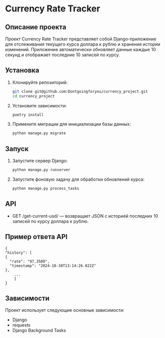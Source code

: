# Currency Rate Tracker
## Описание проекта
 Проект Currency Rate Tracker представляет собой Django-приложение для отслеживания текущего курса доллара к рублю и хранения истории изменений. Приложение автоматически обновляет данные каждые 10 секунд и отображает последние 10 записей по курсу.

## Установка
1. Клонируйте репозиторий:
    ```bash
   git clone git@github.com:Dontgoingforyou/currency_project.git
   cd currency_project

2. Установите зависимости:
    ```bash
   poetry install
   
3. Примените миграции для инициализации базы данных:
    ```bash
   python manage.py migrate
   
## Запуск
1. Запустите сервер Django:
    ```bash
   python manage.py runserver

2. Запустите фоновую задачу для обработки обновлений курса:
    ```bash
   python manage.py process_tasks

## API
- GET /get-current-usd/ — возвращает JSON с историей последних 10 записей по курсу доллара к рублю.

## Пример ответа API
    {
    "history": [
    {
      "rate": "97.3500",
      "timestamp": "2024-10-30T13:14:26.022Z"
    },
        ...
        ]
    }

## Зависимости
Проект использует следующие основные зависимости:

- Django
- requests
- Django Background Tasks